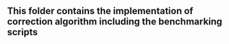 ## This folder contains the implementation of correction algorithm including the benchmarking scripts
